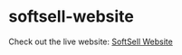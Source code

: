 # softsell-website
Check out the live website: [SoftSell Website](https://riyasinghrajput-04.github.io/softsell-website/)

